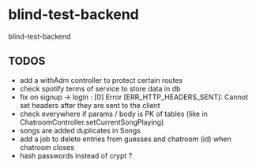 # blind-test-backend

blind-test-backend

## TODOS

-   add a withAdm controller to protect certain routes
-   check spotify terms of service to store data in db
-   fix on signup -> login : [0] Error [ERR_HTTP_HEADERS_SENT]: Cannot set headers after they are sent to the client
-   check everywhere if params / body is PK of tables (like in ChatroomController.setCurrentSongPlaying)
-   songs are added duplicates in Songs
-   add a job to delete entries from guesses and chatroom (id) when chatroom closes
-   hash passwords instead of crypt ?
